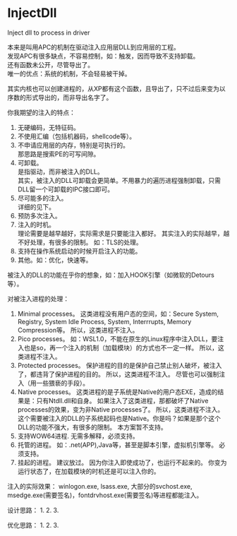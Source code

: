 # InjectDll
Inject dll to process in driver  

本来是叫用APC的机制在驱动注入应用层DLL到应用层的工程。  
发现APC有很多缺点，不容易控制，如：触发，因而导致不支持卸载。  
还有函数未公开，尽管导出了。  
唯一的优点：系统的机制，不会轻易被干掉。  

其实内核也可以创建进程的，从XP都有这个函数，且导出了，只不过后来变为以序数的形式导出的，而非导出名字了。  

你我期望的注入的特点：  
1. 无硬编码，无特征码。  
2. 不使用汇编（包括机器码，shellcode等）。  
3. 不申请应用层的内存，特别是可执行的。  
   那思路是搜索PE的可写间隙。  
4. 可卸载。  
   是指驱动，而非被注入的DLL。  
   其实，被注入的DLL可卸载会更简单。不用暴力的遍历进程强制卸载，只需DLL留一个可卸载的IPC接口即可。  
5. 尽可能多的注入。  
   详细的见下。
6. 预防多次注入。  
7. 注入的时机。  
   理论需要是越早越好，实际需求是只要能注入都好。
   其实注入的实际越早，越不好处理，有很多的限制。
   如：TLS的处理。
8. 支持在操作系统启动的时候开启注入的功能。
9. 其他。如：优化，快速等。

被注入的DLL的功能在乎你的想象，如：加入HOOK引擎（如微软的Detours等）。  

对被注入进程的处理：
1. Minimal processes。
   这类进程没有用户态的空间，如：Secure System, Registry, System Idle Process, System, Interrrupts, Memory Compression等。
   所以，这类进程不注入。
2. Pico processes。
   如：WSL1.0，不能在原生的Linux程序中注入DLL，要注入也是so，再一个注入的机制（加载模块）的方式也不一定一样。
   所以，这类进程不注入。
3. Protected processes。
   保护进程的目的是保护自己禁止别人破坏，被注入了，都违背了保护进程的目的。
   所以，这类进程不注入。
   尽管也可以强制注入（用一些猥亵的手段）。  
4. Native processes。
   这类进程的是子系统是Native的用户态EXE，造成的结果是：只有Ntdll.dll和自身。
   如果注入了这类进程，那都破坏了Native processes的效果，变为非Native processes了。
   所以，这类进程不注入。
   这个需要被注入的DLL的子系统起码也是Native。你是吗？如果是那个这个DLL的功能不强大，有很多的限制。
   本方案暂不支持。
5. 支持WOW64进程.
   无需多解释，必须支持。
6. 托管的进程。
   如：.net(APP),Java等，甚至是脚本引擎，虚拟机引擎等。
   必须支持。
7. 挂起的进程。
   建议放过。
   因为你注入即使成功了，也运行不起来的。
   你变为运行状态了，在加载模块的时机还是可以注入你的。

注入的实际效果：
winlogon.exe, lsass.exe, 大部分的svchost.exe, msedge.exe(需要签名)，fontdrvhost.exe(需要签名)等进程都能注入。

设计思路：
1. 
2. 
3. 

优化思路：
1. 
2. 
3. 
